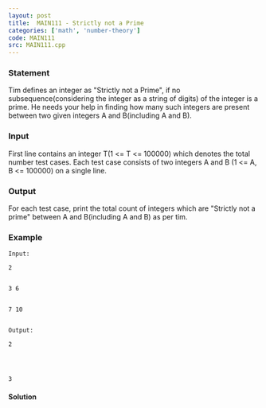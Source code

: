 ```yaml
---
layout: post
title:  MAIN111 - Strictly not a Prime
categories: ['math', 'number-theory']
code: MAIN111
src: MAIN111.cpp
---
```


### **Statement**

Tim defines an integer as "Strictly not a Prime", if no
subsequence(considering the integer as a string of digits) of the integer is a
prime. He needs your help in finding how many such integers are present
between two given integers A and B(including A and B).

### Input

First line contains an integer T(1 <= T <= 100000) which denotes the total
number test cases. Each test case consists of two integers A and B (1 <= A, B
<= 100000) on a single line.

### Output

For each test case, print the total count of integers which are "Strictly not
a prime" between A and B(including A and B) as per tim.

### Example

    
    
    Input:
    2
    
    
    3 6
    
    
    7 10
    
    
    Output:
    2
    
    
    
    3



#### **Solution**



